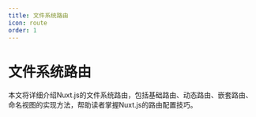 ```yaml
---
title: 文件系统路由
icon: route
order: 1
---
```


# 文件系统路由

本文将详细介绍Nuxt.js的文件系统路由，包括基础路由、动态路由、嵌套路由、命名视图的实现方法，帮助读者掌握Nuxt.js的路由配置技巧。
